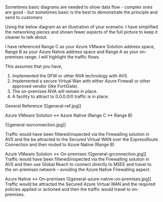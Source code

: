 
Sometimes basic diagrams are needed to show data flow - complex ones are good - but sometimes basic is the best to demonstrate the principle and send to customers

Using the below diagram as an illustration of your scenario. I have simplified the networking pieces and shown fewer aspects of the full picture to keep it cleaner to talk about.

I have referenced Range C as your Azure VMware Solution address space, Range B as your Azure Native address space and Range A as your on-premises range. I will highlight the traffic flows.

This assumes that you have,  

1. Implemented the DFW or other NVA technology with AVS.
2. Implemented a secure Virtual Wan with either Azure Firewall or other approved vendor (like FortiGate).
3. The on-premises NVA will remain in place.
4. A facility to attract to 0.0.0.0/0 traffic is in place.

General Reference
![[general-ref.jpg]]

Azure VMware Solution <-> Azure Native (Range C <-> Range B)

![[general-exrconnection.jpg]]

Traffic would have been filtered/inspected via the Firewalling solution in AVS and the be attracted to the Secured Virtual WAN over the ExpressRoute Connection and then routed to Azure Native (Range B)

Azure VMware Solution <-> On-premises
![[general-grconnection.jpg]]
Traffic would have been filtered/inspected via the Firewalling solution in AVS and then use Global Reach to connect directly to MSEE and travel to the on-premises network – avoiding the Azure Native Firewalling aspect.

Azure Native <-> On-premises
![[general-azure-native-on-premises.jpg]]
Traffic would be attracted the Secured Azure Virtual WAN and the required policies applied or actioned and then the traffic would travel to on-premises.